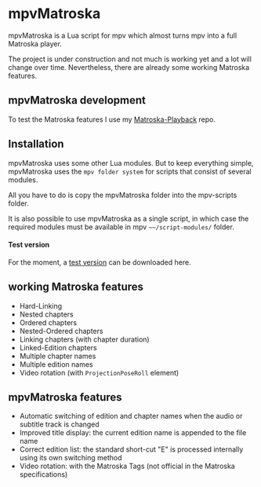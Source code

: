 # mpvMatroska

mpvMatroska is a Lua script for mpv which almost turns mpv into a full Matroska player.

The project is under construction and not much is working yet and a lot will change over time.
Nevertheless, there are already some working Matroska features.

## mpvMatroska development

To test the Matroska features I use my [Matroska-Playback](https://github.com/hubblec4/Matroska-Playback) repo.

## Installation

mpvMatroska uses some other Lua modules.
But to keep everything simple, mpvMatroska uses the `mpv folder system` for scripts that consist of several modules.

All you have to do is copy the mpvMatroska folder into the mpv-scripts folder.

It is also possible to use mpvMatroska as a single script, in which case the required modules must be available in mpv `~~/script-modules/` folder.

#### Test version

For the moment, a [test version](https://gleitz.info/index.php?attachment/100235-mpvmatroska-zip/) can be downloaded here.

## working Matroska features

- Hard-Linking
- Nested chapters
- Ordered chapters
- Nested-Ordered chapters
- Linking chapters (with chapter duration)
- Linked-Edition chapters
- Multiple chapter names
- Multiple edition names
- Video rotation (with `ProjectionPoseRoll` element)

## mpvMatroska features

- Automatic switching of edition and chapter names when the audio or subtitle track is changed
- Improved title display: the current edition name is appended to the file name
- Correct edition list: the standard short-cut "E" is processed internally using its own switching method
- Video rotation: with the Matroska Tags (not official in the Matroska specifications)
